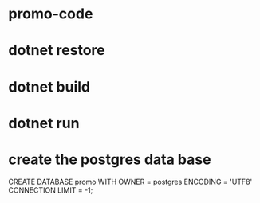 # promo-code

# dotnet restore

# dotnet build

# dotnet run

# create the postgres data base
CREATE DATABASE promo
    WITH 
    OWNER = postgres
    ENCODING = 'UTF8'
    CONNECTION LIMIT = -1;
